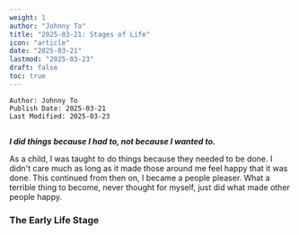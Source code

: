 ```yaml
---
weight: 1
author: "Johnny To"
title: "2025-03-21: Stages of Life"
icon: "article"
date: "2025-03-21"
lastmod: "2025-03-23"
draft: false
toc: true
---
```

	Author: Johnny To
	Publish Date: 2025-03-21
	Last Modified: 2025-03-23
##
***I did things because I had to, not because I wanted to.***

As a child, I was taught to do things because they needed to be done. I didn't care much as long as it made those
around me feel happy that it was done. This continued from then on, I became a people pleaser. What a terrible thing to become,
never thought for myself, just did what made other people happy.

### The Early Life Stage

